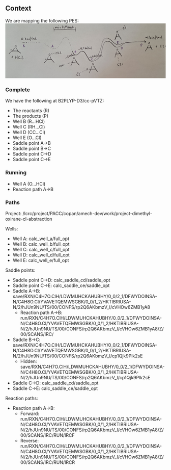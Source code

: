 ## Context

We are mapping the following PES:
<img src=".github/20241008_105742.jpg" width="1000">


### Complete

We have the following at B2PLYP-D3/cc-pVTZ:
 - The reactants (R)
 - The products (P) 
 - Well B (R...HCl) 
 - Well C (RH...Cl)
 - Well D (CC...Cl)
 - Well E (O...Cl)
 - Saddle point A->B
 - Saddle point B->C
 - Saddle point C->D
 - Saddle point C->E


### Running

 - Well A (O...HCl)
 - Reaction path A->B


### Paths

Project: /lcrc/project/PACC/copan/amech-dev/work/project-dimethyl-oxirane-cl-abstraction

Wells:
 - Well A: calc_well_a/full_opt
 - Well B: calc_well_b/full_opt
 - Well C: calc_well_c/full_opt
 - Well D: calc_well_d/full_opt
 - Well E: calc_well_e/full_opt

Saddle points:
 - Saddle point C->D: calc_saddle_cd/saddle_opt
 - Saddle point C->E: calc_saddle_ce/saddle_opt
 - Saddle A->B: save/RXN/C4H7O.ClH/LDWMUHCKAHUBHY/0_0/2_1/DFWYDOINSA-N/C4H8O.Cl/YVAVETQEMWSGBK/0_0/1_2/HKTIBRIUSA-N/2/hJUn9NU/TS/00/CONFS/rp2Q6AKbmzV_I/cVHOw6ZMB1yA8
    - Reaction path A->B: run/RXN/C4H7O.ClH/LDWMUHCKAHUBHY/0_0/2_1/DFWYDOINSA-N/C4H8O.Cl/YVAVETQEMWSGBK/0_0/1_2/HKTIBRIUSA-N/2/hJUn9NU/TS/00/CONFS/rp2Q6AKbmzV_I/cVHOw6ZMB1yA8/Z/00/SCANS/IRC/
 - Saddle B->C: save/RXN/C4H7O.ClH/LDWMUHCKAHUBHY/0_0/2_1/DFWYDOINSA-N/C4H8O.Cl/YVAVETQEMWSGBK/0_0/1_2/HKTIBRIUSA-N/2/hJUn9NU/TS/00/CONFS/rp2Q6AKbmzV_I/cp1Qjk9Plk2sE
    - Hidden: save/RXN/C4H7O.ClH/LDWMUHCKAHUBHY/0_0/2_1/DFWYDOINSA-N/C4H8O.Cl/YVAVETQEMWSGBK/0_0/1_2/HKTIBRIUSA-N/2/hJUn9NU/TS/00/CONFS/rp2Q6AKbmzV_I/cp1Qjk9Plk2sE
 - Saddle C->D: calc_saddle_cd/saddle_opt
 - Saddle C->E: calc_saddle_ce/saddle_opt

Reaction paths:
 - Reaction path A->B:
    - Forward: run/RXN/C4H7O.ClH/LDWMUHCKAHUBHY/0_0/2_1/DFWYDOINSA-N/C4H8O.Cl/YVAVETQEMWSGBK/0_0/1_2/HKTIBRIUSA-N/2/hJUn9NU/TS/00/CONFS/rp2Q6AKbmzV_I/cVHOw6ZMB1yA8/Z/00/SCANS/IRC/RUN/IRCF
    - Reverse: run/RXN/C4H7O.ClH/LDWMUHCKAHUBHY/0_0/2_1/DFWYDOINSA-N/C4H8O.Cl/YVAVETQEMWSGBK/0_0/1_2/HKTIBRIUSA-N/2/hJUn9NU/TS/00/CONFS/rp2Q6AKbmzV_I/cVHOw6ZMB1yA8/Z/00/SCANS/IRC/RUN/IRCR
